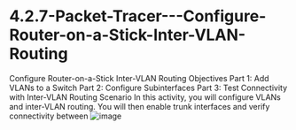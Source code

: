 # 4.2.7-Packet-Tracer---Configure-Router-on-a-Stick-Inter-VLAN-Routing
Configure Router-on-a-Stick Inter-VLAN Routing
Objectives
Part 1: Add VLANs to a Switch
Part 2: Configure Subinterfaces
Part 3: Test Connectivity with Inter-VLAN Routing
Scenario
In this activity, you will configure VLANs and inter-VLAN routing. You will then enable trunk interfaces and verify connectivity between
![image](https://user-images.githubusercontent.com/128199477/226165798-8bfe8341-c33a-4e92-bc7a-2ea9f77a9307.png)
